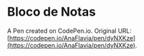 # Bloco de Notas

A Pen created on CodePen.io. Original URL: [https://codepen.io/AnaFlavia/pen/dyNXKze](https://codepen.io/AnaFlavia/pen/dyNXKze).


